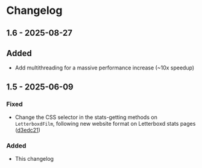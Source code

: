 # Changelog

## 1.6 - 2025-08-27

## Added

- Add multithreading for a massive performance increase (~10x speedup)

## 1.5 - 2025-06-09

### Fixed

- Change the CSS selector in the stats-getting methods on `LetterboxdFilm`, following new website format on Letterboxd stats pages ([d3edc21](https://github.com/lmr97/letterboxd_get_list/commit/d3edc21a485e3e734ddc78a75cbe5bff9b14ff70))

### Added

- This changelog